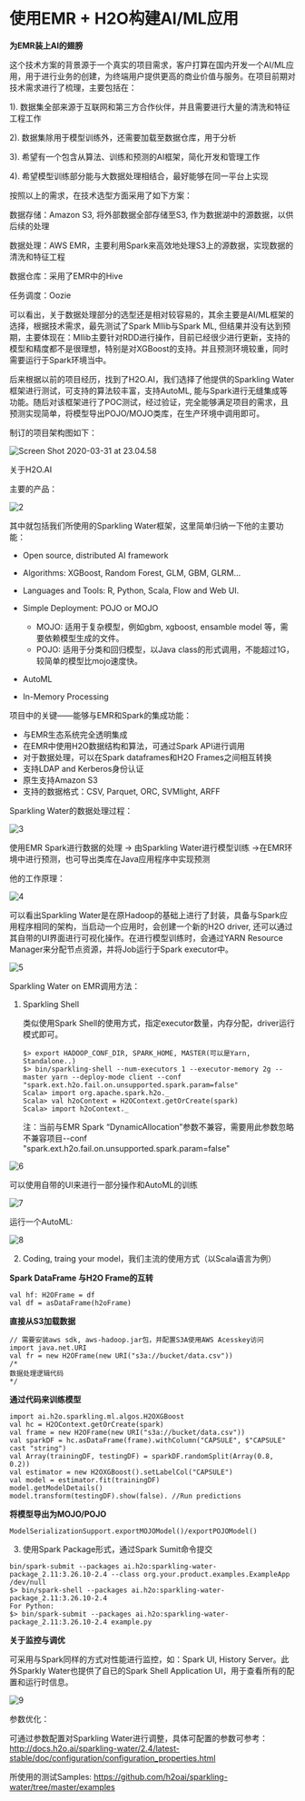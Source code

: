 # 使用EMR + H2O构建AI/ML应用

**为EMR装上AI的翅膀**

这个技术方案的背景源于一个真实的项目需求，客户打算在国内开发一个AI/ML应用，用于进行业务的创建，为终端用户提供更高的商业价值与服务。在项目前期对技术需求进行了梳理，主要包括在：

1). 数据集全部来源于互联网和第三方合作伙伴，并且需要进行大量的清洗和特征工程工作

2). 数据集除用于模型训练外，还需要加载至数据仓库，用于分析

3). 希望有一个包含从算法、训练和预测的AI框架，简化开发和管理工作

4). 希望模型训练部分能与大数据处理相结合，最好能够在同一平台上实现

按照以上的需求，在技术选型方面采用了如下方案：

数据存储：Amazon S3, 将外部数据全部存储至S3, 作为数据湖中的源数据，以供后续的处理

数据处理：AWS EMR，主要利用Spark来高效地处理S3上的源数据，实现数据的清洗和特征工程

数据仓库：采用了EMR中的Hive

任务调度：Oozie

可以看出，关于数据处理部分的选型还是相对较容易的，其余主要是AI/ML框架的选择，根据技术需求，最先测试了Spark Mllib与Spark ML, 但结果并没有达到预期，主要体现在：Mllib主要针对RDD进行操作，目前已经很少进行更新，支持的模型和精度都不是很理想，特别是对XGBoost的支持。并且预测环境较重，同时需要运行于Spark环境当中。

后来根据以前的项目经历，找到了H2O.AI，我们选择了他提供的Sparkling Water框架进行测试，可支持的算法较丰富，支持AutoML, 能与Spark进行无缝集成等功能。随后对该框架进行了POC测试，经过验证，完全能够满足项目的需求，且预测实现简单，将模型导出POJO/MOJO类库，在生产环境中调用即可。


制订的项目架构图如下：

![Screen Shot 2020-03-31 at 23.04.58](pics/1.png)



关于H2O.AI

主要的产品：

![2](pics/2.png)

其中就包括我们所使用的Sparkling Water框架，这里简单归纳一下他的主要功能：

- Open source, distributed AI framework
- Algorithms: XGBoost, Random Forest, GLM, GBM, GLRM…
- Languages and Tools: R, Python, Scala, Flow and Web UI.
- Simple Deployment: POJO or MOJO
  - MOJO: 适用于复杂模型，例如gbm, xgboost, ensamble model 等，需要依赖模型生成的文件。
  - POJO: 适用于分类和回归模型，以Java class的形式调用，不能超过1G，较简单的模型比mojo速度快。

- AutoML
- In-Memory Processing

项目中的关键——能够与EMR和Spark的集成功能：

- 与EMR生态系统完全透明集成
- 在EMR中使用H2O数据结构和算法，可通过Spark API进行调用
- 对于数据处理，可以在Spark dataframes和H2O Frames之间相互转换
- 支持LDAP and Kerberos身份认证
- 原生支持Amazon S3
- 支持的数据格式：CSV, Parquet, ORC, SVMlight, ARFF

Sparkling Water的数据处理过程：

![3](pics/3.png)

使用EMR Spark进行数据的处理 -> 由Sparkling Water进行模型训练 ->在EMR环境中进行预测，也可导出类库在Java应用程序中实现预测

他的工作原理：

![4](pics/4.png)

可以看出Sparkling Water是在原Hadoop的基础上进行了封装，具备与Spark应用程序相同的架构，当启动一个应用时，会创建一个新的H2O driver, 还可以通过其自带的UI界面进行可视化操作。在进行模型训练时，会通过YARN Resource Manager来分配节点资源，并将Job运行于Spark executor中。

![5](pics/5.png)

Sparkling Water on EMR调用方法：

1. Sparkling Shell

   类似使用Spark Shell的使用方式，指定executor数量，内存分配，driver运行模式即可。

   ```
   $> export HADOOP_CONF_DIR, SPARK_HOME, MASTER(可以是Yarn, Standalone..)
   $> bin/sparkling-shell --num-executors 1 --executor-memory 2g --master yarn --deploy-mode client --conf "spark.ext.h2o.fail.on.unsupported.spark.param=false"
   Scala> import org.apache.spark.h2o._
   Scala> val h2oContext = H2OContext.getOrCreate(spark)
   Scala> import h2oContext._
   
   ```

   注：当前与EMR Spark “DynamicAllocation”参数不兼容，需要用此参数忽略不兼容项目--conf "spark.ext.h2o.fail.on.unsupported.spark.param=false"

![6](pics/6.png)

可以使用自带的UI来进行一部分操作和AutoML的训练

![7](pics/7.png)

运行一个AutoML:

![8](pics/8.png)



2. Coding, traing your model，我们主流的使用方式（以Scala语言为例）

**Spark DataFrame 与H2O Frame的互转**

```
val hf: H2OFrame = df
val df = asDataFrame(h2oFrame)
```

**直接从S3加载数据**

```
// 需要安装aws sdk, aws-hadoop.jar包，并配置S3A使用AWS Acesskey访问
import java.net.URI
val fr = new H2OFrame(new URI("s3a://bucket/data.csv"))
/*
数据处理逻辑代码
*/

```

**通过代码来训练模型**

```
import ai.h2o.sparkling.ml.algos.H2OXGBoost
val hc = H2OContext.getOrCreate(spark)
val frame = new H2OFrame(new URI("s3a://bucket/data.csv"))
val sparkDF = hc.asDataFrame(frame).withColumn("CAPSULE", $"CAPSULE" cast "string")
val Array(trainingDF, testingDF) = sparkDF.randomSplit(Array(0.8, 0.2))
val estimator = new H2OXGBoost().setLabelCol("CAPSULE")
val model = estimator.fit(trainingDF)
model.getModelDetails()
model.transform(testingDF).show(false). //Run predictions

```

**将模型导出为MOJO/POJO**

```
ModelSerializationSupport.exportMOJOModel()/exportPOJOModel()
```

3. 使用Spark Package形式，通过Spark Sumit命令提交

```
bin/spark-submit --packages ai.h2o:sparkling-water-package_2.11:3.26.10-2.4 --class org.your.product.examples.ExampleApp /dev/null
$> bin/spark-shell --packages ai.h2o:sparkling-water-package_2.11:3.26.10-2.4
For Python:
$> bin/spark-submit --packages ai.h2o:sparkling-water-package_2.11:3.26.10-2.4 example.py
```



**关于监控与调优**

可采用与Spark同样的方式对性能进行监控，如：Spark UI, History Server。此外Sparkly Water也提供了自已的Spark Shell Application UI，用于查看所有的配置和运行时信息。

![9](pics/9.png)

参数优化：

可通过参数配置对Sparkling Water进行调整，具体可配置的参数可参考：http://docs.h2o.ai/sparkling-water/2.4/latest-stable/doc/configuration/configuration_properties.html

所使用的测试Samples: https://github.com/h2oai/sparkling-water/tree/master/examples